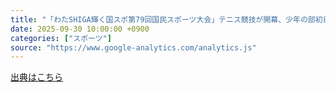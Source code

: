 ```yaml
---
title: "「わたSHIGA輝く国スポ第79回国民スポーツ大会」テニス競技が開幕、少年の部初日の試合結果（テニスマガジンONLINE） - Yahoo!ニュース"
date: 2025-09-30 10:00:00 +0900
categories: ["スポーツ"]
source: "https://www.google-analytics.com/analytics.js"
---
```


[出典はこちら](https://www.google-analytics.com/analytics.js)
